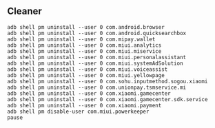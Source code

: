 ## Cleaner  
<pre>
<code>adb shell pm uninstall --user 0 com.android.browser
adb shell pm uninstall --user 0 com.android.quicksearchbox
adb shell pm uninstall --user 0 com.mipay.wallet
adb shell pm uninstall --user 0 com.miui.analytics
adb shell pm uninstall --user 0 com.miui.miservice
adb shell pm uninstall --user 0 com.miui.personalassistant
adb shell pm uninstall --user 0 com.miui.systemAdSolution
adb shell pm uninstall --user 0 com.miui.voiceassist
adb shell pm uninstall --user 0 com.miui.yellowpage
adb shell pm uninstall --user 0 com.sohu.inputmethod.sogou.xiaomi
adb shell pm uninstall --user 0 com.unionpay.tsmservice.mi
adb shell pm uninstall --user 0 com.xiaomi.gamecenter
adb shell pm uninstall --user 0 com.xiaomi.gamecenter.sdk.service
adb shell pm uninstall --user 0 com.xiaomi.payment
adb shell pm disable-user com.miui.powerkeeper
pause
</code></pre>
